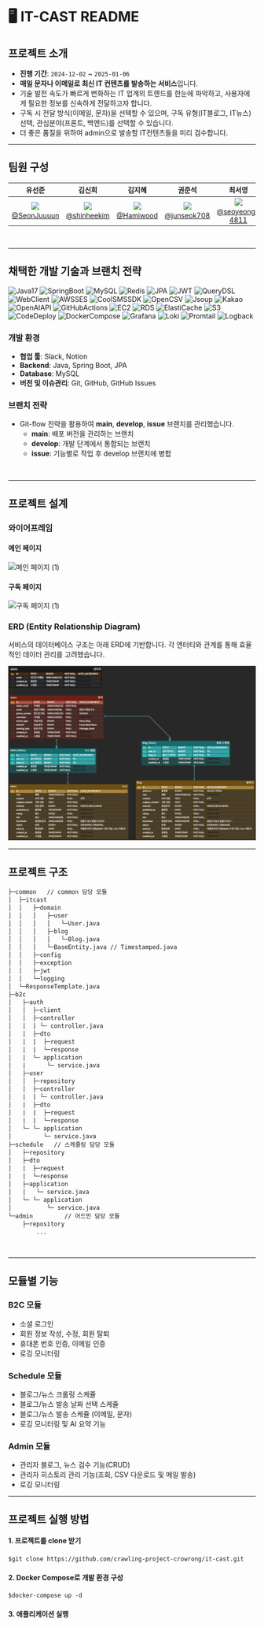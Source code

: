 ﻿
# 🖥️ IT-CAST README

## 프로젝트 소개

- **진행 기간**: `2024-12-02` ~ `2025-01-06`
- **매일 문자나 이메일로 최신 IT 컨텐츠를 발송하는 서비스**입니다.
- 기술 발전 속도가 빠르게 변화하는 IT 업계의 트렌드를 한눈에 파악하고,
사용자에게 필요한 정보를 신속하게 전달하고자 합니다.
- 구독 시 전달 방식(이메일, 문자)을 선택할 수 있으며, 구독 유형(IT블로그, IT뉴스) 선택, 관심분야(프론트, 백엔드)를 선택할 수 있습니다.
- 더 좋은 품질을 위하여 admin으로 발송할 IT컨텐츠들을 미리 검수합니다.
  <br>

---

## 팀원 구성

<div align="center">

|                                          **유선준**                                           | **김신희** | **김지혜** | **권준석** | **최서영** |
|:------------------------------------------------------------------------------------------:|  :------: | :------: | :------: | :------: |
| <img src="https://github.com/SeonJuuuun.png" height="150"> <br/> [@SeonJuuuun](https://github.com/SeonJuuuun) | <img src="https://github.com/shinheekim.png" height="150"> <br/> [@shinheekim](https://github.com/shinheekim) | <img src="https://github.com/Hamiwood.png" height="150"> <br/> [@Hamiwood](https://github.com/Hamiwood) | <img src="https://github.com/junseok708.png" height="150"> <br/> [@junseok708](https://github.com/junseok708) | <img src="https://github.com/seoyeong-4811.png" height="150"> <br/> [@seoyeong-4811](https://github.com/seoyeong-4811) |

</div>

<br>

---

## 채택한 개발 기술과 브랜치 전략

![Java17](https://img.shields.io/badge/Java17-007396?style=for-the-badge&logo=java&logoColor=white)
![SpringBoot](https://img.shields.io/badge/SpringBoot-6DB33F?style=for-the-badge&logo=springboot&logoColor=white)
![MySQL](https://img.shields.io/badge/MySQL-4479A1?style=for-the-badge&logo=mysql&logoColor=white)
![Redis](https://img.shields.io/badge/Redis-DC382D?style=for-the-badge&logo=redis&logoColor=white)
![JPA](https://img.shields.io/badge/JPA-6DB33F?style=for-the-badge&logo=hibernate&logoColor=white)
![JWT](https://img.shields.io/badge/JWT-000000?style=for-the-badge&logo=jsonwebtokens&logoColor=white)
![QueryDSL](https://img.shields.io/badge/QueryDSL-6DB33F?style=for-the-badge&logo=QueryDSL&logoColor=white)
![WebClient](https://img.shields.io/badge/WebClient-6DB33F?style=for-the-badge&logo=spring&logoColor=white)
![AWSSES](https://img.shields.io/badge/AWSSES-FF9900?style=for-the-badge&logo=amazonSES&logoColor=white)
![CoolSMSSDK](https://img.shields.io/badge/CoolSMSSDK-FF9900?style=for-the-badge&logo=sms&logoColor=white)
![OpenCSV](https://img.shields.io/badge/OpenCSV-FF9900?style=for-the-badge&logo=csv&logoColor=white)
![Jsoup](https://img.shields.io/badge/Jsoup-FF9900?style=for-the-badge&logo=jsoup&logoColor=white)
![Kakao](https://img.shields.io/badge/Kakao-FFCD00?style=for-the-badge&logo=kakao&logoColor=white)
![OpenAIAPI](https://img.shields.io/badge/OpenAIAPI-412991?style=for-the-badge&logo=openai&logoColor=white)
![GitHubActions](https://img.shields.io/badge/GitHubActions-2088FF?style=for-the-badge&logo=githubactions&logoColor=white)
![EC2](https://img.shields.io/badge/EC2-FF9900?style=for-the-badge&logo=amazonec2&logoColor=white)
![RDS](https://img.shields.io/badge/RDS-527FFF?style=for-the-badge&logo=amazonrds&logoColor=white)
![ElastiCache](https://img.shields.io/badge/ElastiCache-FF4F8B?style=for-the-badge&logo=amazonelasticache&logoColor=white)
![S3](https://img.shields.io/badge/S3-569A31?style=for-the-badge&logo=amazons3&logoColor=white)
![CodeDeploy](https://img.shields.io/badge/CodeDeploy-6DB33F?style=for-the-badge&logo=awscodedeploy&logoColor=white)
![DockerCompose](https://img.shields.io/badge/DockerCompose-2496ED?style=for-the-badge&logo=docker&logoColor=white)
![Grafana](https://img.shields.io/badge/Grafana-F46800?style=for-the-badge&logo=grafana&logoColor=white)
![Loki](https://img.shields.io/badge/Loki-4A4A55?style=for-the-badge&logo=loki&logoColor=white)
![Promtail](https://img.shields.io/badge/Promtail-4A4A55?style=for-the-badge&logo=promtail&logoColor=white)
![Logback](https://img.shields.io/badge/Logback-6DB33F?style=for-the-badge&logo=logback&logoColor=white)


### 개발 환경

- **협업 툴**: Slack, Notion
- **Backend**: Java, Spring Boot, JPA
- **Database**: MySQL
- **버전 및 이슈관리**: Git, GitHub, GitHub Issues

### 브랜치 전략

- Git-flow 전략을 활용하여 **main**, **develop**, **issue** 브랜치를 관리했습니다.
    - **main**: 배포 버전을 관리하는 브랜치
    - **develop**: 개발 단계에서 통합되는 브랜치
    - **issue**: 기능별로 작업 후 develop 브랜치에 병합

<br>

---

## 프로젝트 설계

### 와이어프레임

#### 메인 페이지
![메인 페이지 (1)](https://github.com/user-attachments/assets/415a9bdb-f3cf-4044-8801-9e848837d121)

#### 구독 페이지
![구독 페이지 (1)](https://github.com/user-attachments/assets/0d14906a-34bb-4ee9-8f07-9350f70c3279)

### ERD (Entity Relationship Diagram)

서비스의 데이터베이스 구조는 아래 ERD에 기반합니다. 각 엔터티와 관계를 통해 효율적인 데이터 관리를 고려했습니다.

![img_1.png](img_1.png)
<br>

---

## 프로젝트 구조

```
├─common   // common 담당 모듈
│  ├─itcast
│  │   ├─domain
│  │   │   ├─user
│  │   │   │   └─User.java
│  │   │   ├─blog
│  │   │   │   └─Blog.java
│  │   │   └─BaseEntity.java // Timestamped.java
│  │   ├─config
│  │   ├─exception
│  │   ├─jwt
│  │   └─logging
│  └─ResponseTemplate.java
├─b2c   
│   ├─auth
│   │  ├─client
│   │  ├─controller
│   |  | └─ controller.java
│   |  ├─dto
│   |  |  ├─request
│   |  |  └─response
│   |  └─ application
│   |      └─ service.java
│   ├─user
│   │  ├─repository
│   │  ├─controller
│   |  | └─ controller.java
│   |  ├─dto
│   |  |  ├─request
│   |  |  └─response
│   └─ └─ application
│         └─ service.java
├─schedule   // 스케쥴링 담당 모듈
│   ├─repository
│   ├─dto
│   |  ├─request
│   |  └─response
│   ├─application
│   |   └─ service.java
│   └─ └─ application
│          └─ service.java
└─admin         // 어드민 담당 모듈
    ├─repository
		...
```
<br>

---

## 모듈별 기능

### B2C 모듈
* 소셜 로그인
* 회원 정보 작성, 수정, 회원 탈퇴
* 휴대폰 번호 인증, 이메일 인증
* 로깅 모니터링

### Schedule 모듈
* 블로그/뉴스 크롤링 스케쥴
* 블로그/뉴스 발송 날짜 선택 스케쥴
* 블로그/뉴스 발송 스케쥴 (이메일, 문자)
* 로깅 모니터링 및 AI 요약 기능

### Admin 모듈
*  관리자 블로그, 뉴스 검수 기능(CRUD)
*  관리자 히스토리 관리 기능(조회, CSV 다운로드 및 메일 발송)
*  로깅 모니터링


---


## 프로젝트 실행 방법

#### 1. 프로젝트를 clone 받기
```shell
$git clone https://github.com/crawling-project-crowrong/it-cast.git
```
#### 2. Docker Compose로 개발 환경 구성
```shell
$docker-compose up -d
```
#### 3. 애플리케이션 실행
